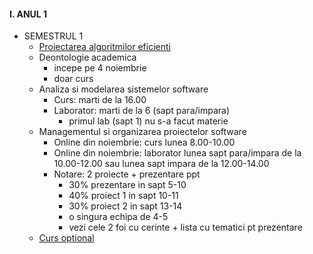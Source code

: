 
#### I. ANUL 1
* SEMESTRUL 1
  - [Proiectarea algoritmilor eficienti]()
  - Deontologie academica
    - incepe pe 4 noiembrie 
    - doar curs
  - Analiza si modelarea sistemelor software
    - Curs: marti de la 16.00
    - Laborator: marti de la 6 (sapt para/impara) 
      - primul lab (sapt 1) nu s-a facut materie
  - Managementul si organizarea proiectelor software
    - Online din noiembrie: curs lunea 8.00-10.00 
    - Online din noiembrie: laborator lunea sapt para/impara de la 10.00-12.00 sau lunea sapt impara de la 12.00-14.00 
    - Notare: 2 proiecte + prezentare ppt
      - 30% prezentare in sapt 5-10
      - 40% proiect 1 in sapt 10-11
      - 30% proiect 2 in sapt 13-14
      - o singura echipa de 4-5
      - vezi cele 2 foi cu cerinte + lista cu tematici pt prezentare 
  - [Curs optional]()
